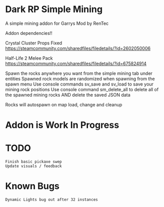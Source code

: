 # Dark RP Simple Mining
 A simple mining addon for Garrys Mod by RenTec

 Addon dependencies!!

Crystal Cluster Props Fixed
https://steamcommunity.com/sharedfiles/filedetails/?id=2602050006

Half-Life 2 Melee Pack
https://steamcommunity.com/sharedfiles/filedetails/?id=675824914

Spawn the rocks anywhere you want from the simple mining tab under entities
Spawned rock models are randomized when spawning from the spawn menu
Use console commands sv_save and sv_load to save your mining rock positions
Use console command sm_delete_all to delete all of the spawned mining rocks AND delete the saved JSON data

Rocks will autospawn on map load, change and cleanup

# Addon is Work In Progress

# TODO

	Finish basic pickaxe swep
	Update visuals / feedback

# Known Bugs

	Dynamic Lights bug out after 32 instances
